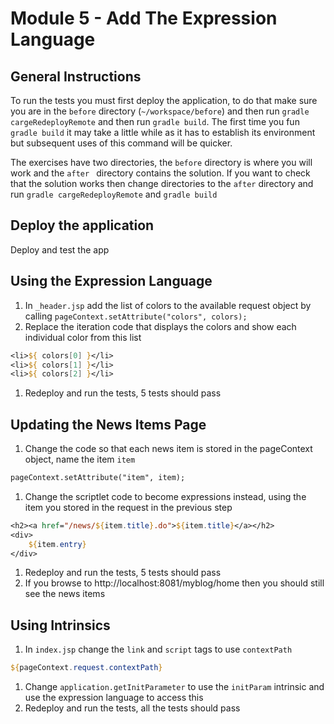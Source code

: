 # Module 5 - Add The Expression Language

## General Instructions

To run the tests you must first deploy the application, to do that make sure you are in the `before` directory (`~/workspace/before`) and then run `gradle cargeRedeployRemote` and then run `gradle build`. The first time you fun `gradle build` it may take a little while as it has to establish its environment but subsequent uses of this command will be quicker.

The exercises have two directories, the `before` directory is where you will work and the `after ` directory contains the solution. If you want to check that the solution works then change directories to the `after` directory and run `gradle cargeRedeployRemote` and `gradle build`

## Deploy the application

Deploy and test the app

## Using the Expression Language

1. In `_header.jsp` add the list of colors to the available request object by calling `pageContext.setAttribute("colors", colors);`
1. Replace the iteration code that displays the colors and show each individual color from this list
``` jsp
<li>${ colors[0] }</li>
<li>${ colors[1] }</li>
<li>${ colors[2] }</li>
```

1. Redeploy and run the tests, 5 tests should pass

## Updating the News Items Page

1. Change the code so that each news item is stored in the pageContext object, name the item `item`
```jsp
pageContext.setAttribute("item", item);
```
1. Change the scriptlet code to become expressions instead, using the item you stored in the request in the previous step
```jsp
<h2><a href="/news/${item.title}.do">${item.title}</a></h2>
<div>
    ${item.entry}
</div>
```            
1. Redeploy and run the tests, 5 tests should pass
1. If you browse to http://localhost:8081/myblog/home then you should still see the news items

## Using Intrinsics

1. In `index.jsp` change the `link` and `script` tags to use `contextPath`
```jsp
${pageContext.request.contextPath}
```

1. Change `application.getInitParameter` to use the `initParam` intrinsic and use the expression language to access this
1. Redeploy and run the tests, all the tests should pass
